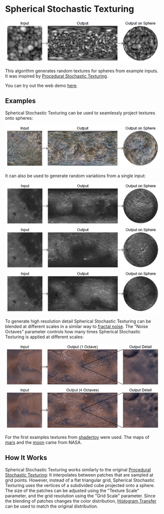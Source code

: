 # Spherical Stochastic Texturing

<img src='figures/figure1.png'/>

This algorithm generates random textures for spheres from example inputs.
It was inspired by [Procedural Stochastic Texturing](https://github.com/UnityLabs/procedural-stochastic-texturing).

You can try out the web demo [here](https://danielklisch.github.io/spherical_stochastic_texturing/).

## Examples

Spherical Stochastic Texturing can be used to seamlessly project textures onto spheres:

<img src='figures/figure2.png'/>

It can also be used to generate random variations from a single input:

<img src='figures/figure3.png'/>

<img src='figures/figure4.png'/>

<img src='figures/figure5.png'/>

To generate high resolution detail Spherical Stochastic Texturing can be blended at different scales in a similar way to [fractal noise](https://thebookofshaders.com/13/).
The "Noise Octaves" parameter controls how many times Spherical Stochastic Texturing is applied at different scales:

<img src='figures/figure6.png'/>

<img src='figures/figure7.png'/>

For the first examples textures from [shadertoy](https://www.shadertoy.com/view/tdSSzV) were used.
The maps of [mars](https://trek.nasa.gov/mars/) and the [moon](https://trek.nasa.gov/moon/) came from NASA.

## How It Works

Spherical Stochastic Texturing works similarly to the original [Procedural Stochastic Texturing](https://github.com/UnityLabs/procedural-stochastic-texturing):
It interpolates between patches that are sampled at grid points.
However, instead of a flat triangular grid, Spherical Stochastic Texturing uses the vertices of a subdivided cube projected onto a sphere.
The size of the patches can be adjusted using the "Texture Scale" parameter, and the grid resolution using the "Grid Scale" parameter.
Since the blending of patches changes the color distribution, [Histogram Transfer](https://github.com/danielklisch/histogram_transfer) can be used to match the original distribution.
